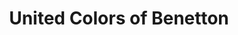 ---
title: "United Colors of Benetton"
url: /klagenfurt-am-woerthersee/united-colors-of-benetton/
shop: Kleidung
---